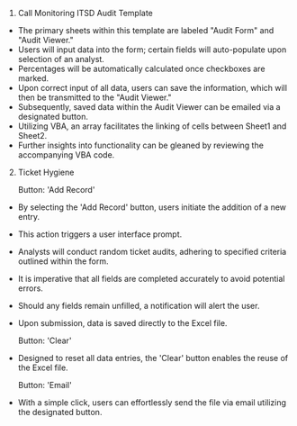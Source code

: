 1. Call Monitoring ITSD Audit Template

- The primary sheets within this template are labeled "Audit Form" and "Audit Viewer."
- Users will input data into the form; certain fields will auto-populate upon selection of an analyst.
- Percentages will be automatically calculated once checkboxes are marked.
- Upon correct input of all data, users can save the information, which will then be transmitted to the "Audit Viewer."
- Subsequently, saved data within the Audit Viewer can be emailed via a designated button.
- Utilizing VBA, an array facilitates the linking of cells between Sheet1 and Sheet2.
- Further insights into functionality can be gleaned by reviewing the accompanying VBA code.



2. Ticket Hygiene

	Button: 'Add Record'
- By selecting the 'Add Record' button, users initiate the addition of a new entry.
- This action triggers a user interface prompt.
- Analysts will conduct random ticket audits, adhering to specified criteria outlined within the form.
- It is imperative that all fields are completed accurately to avoid potential errors.
- Should any fields remain unfilled, a notification will alert the user.
- Upon submission, data is saved directly to the Excel file.

	Button: 'Clear'
- Designed to reset all data entries, the 'Clear' button enables the reuse of the Excel file.

	Button: 'Email'
- With a simple click, users can effortlessly send the file via email utilizing the designated button.
